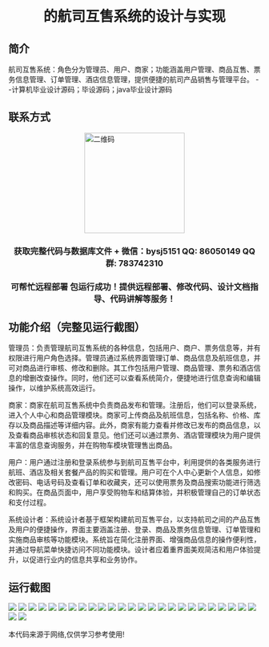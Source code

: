 <p><h1 align="center">的航司互售系统的设计与实现</h1></p>

## 简介
航司互售系统：角色分为管理员、用户、商家；功能涵盖用户管理、商品互售、票务信息管理、订单管理、酒店信息管理，提供便捷的航司产品销售与管理平台。    --计算机毕业设计源码；毕设源码；java毕业设计源码


## 联系方式
<img src="https://bs-1329754181.cos.ap-shanghai.myqcloud.com/wx.jpg" alt="二维码" style="display: block; margin: 0 auto;" width="200px">
<p><h3 align="center">获取完整代码与数据库文件 + 微信：bysj5151 QQ: 86050149 QQ群: 783742310</h3></p>
<p><h3 align="center">可帮忙远程部署 包运行成功！提供远程部署、修改代码、设计文档指导、代码讲解等服务！</h3></p>

## 功能介绍（完整见运行截图）
管理员：负责管理航司互售系统的各种信息，包括用户、商户、票务信息等，并有权限进行用户角色选择。管理员通过系统界面管理订单、商品信息及航班信息，并可对商品进行审核、修改和删除。其工作包括用户管理、商品管理、票务和酒店信息的增删改查操作。同时，他们还可以查看系统简介，便捷地进行信息查询和编辑操作，以维护系统高效运行。

商家：商家在航司互售系统中负责商品发布和管理。注册后，他们可以登录系统，进入个人中心和商品管理模块。商家可上传商品及航班信息，包括名称、价格、库存以及商品描述等详细内容。此外，商家有能力查看并修改已发布的商品信息，以及查看商品审核状态和回复意见。他们还可以通过票务、酒店管理模块为用户提供丰富的信息查询服务，并在购物车模块管理售出商品。

用户：用户通过注册和登录系统参与到航司互售平台中，利用提供的各类服务进行航班、酒店及相关套餐产品的购买和管理。用户可在个人中心更新个人信息，如修改密码、电话号码及查看订单和收藏夹，还可以使用票务及商品搜索功能进行筛选和购买。在商品页面中，用户享受购物车和结算体验，并积极管理自己的订单状态和支付过程。

系统设计者：系统设计者基于框架构建航司互售平台，以支持航司之间的产品互售及用户的便捷操作，界面主要涵盖注册、登录、商品及票务信息管理、订单管理和实施商品审核等功能模块。系统旨在简化注册界面、增强商品信息的操作便利性，并通过导航菜单快捷访问不同功能模块。设计者应着重界面美观简洁和用户体验提升，以促进行业内的信息共享和业务协作。


## 运行截图
![](https://bs-1329754181.cos.ap-shanghai.myqcloud.com/ssm/AirlineInterexchangeSystem/img/001.jpg)
![](https://bs-1329754181.cos.ap-shanghai.myqcloud.com/ssm/AirlineInterexchangeSystem/img/002.jpg)
![](https://bs-1329754181.cos.ap-shanghai.myqcloud.com/ssm/AirlineInterexchangeSystem/img/003.jpg)
![](https://bs-1329754181.cos.ap-shanghai.myqcloud.com/ssm/AirlineInterexchangeSystem/img/004.jpg)
![](https://bs-1329754181.cos.ap-shanghai.myqcloud.com/ssm/AirlineInterexchangeSystem/img/005.jpg)
![](https://bs-1329754181.cos.ap-shanghai.myqcloud.com/ssm/AirlineInterexchangeSystem/img/006.jpg)
![](https://bs-1329754181.cos.ap-shanghai.myqcloud.com/ssm/AirlineInterexchangeSystem/img/007.jpg)
![](https://bs-1329754181.cos.ap-shanghai.myqcloud.com/ssm/AirlineInterexchangeSystem/img/008.jpg)
![](https://bs-1329754181.cos.ap-shanghai.myqcloud.com/ssm/AirlineInterexchangeSystem/img/009.jpg)
![](https://bs-1329754181.cos.ap-shanghai.myqcloud.com/ssm/AirlineInterexchangeSystem/img/010.jpg)
![](https://bs-1329754181.cos.ap-shanghai.myqcloud.com/ssm/AirlineInterexchangeSystem/img/011.jpg)
![](https://bs-1329754181.cos.ap-shanghai.myqcloud.com/ssm/AirlineInterexchangeSystem/img/012.jpg)
![](https://bs-1329754181.cos.ap-shanghai.myqcloud.com/ssm/AirlineInterexchangeSystem/img/013.jpg)
![](https://bs-1329754181.cos.ap-shanghai.myqcloud.com/ssm/AirlineInterexchangeSystem/img/014.jpg)
![](https://bs-1329754181.cos.ap-shanghai.myqcloud.com/ssm/AirlineInterexchangeSystem/img/015.jpg)
![](https://bs-1329754181.cos.ap-shanghai.myqcloud.com/ssm/AirlineInterexchangeSystem/img/016.jpg)
![](https://bs-1329754181.cos.ap-shanghai.myqcloud.com/ssm/AirlineInterexchangeSystem/img/017.jpg)
![](https://bs-1329754181.cos.ap-shanghai.myqcloud.com/ssm/AirlineInterexchangeSystem/img/018.jpg)
![](https://bs-1329754181.cos.ap-shanghai.myqcloud.com/ssm/AirlineInterexchangeSystem/img/019.jpg)
![](https://bs-1329754181.cos.ap-shanghai.myqcloud.com/ssm/AirlineInterexchangeSystem/img/020.jpg)
![](https://bs-1329754181.cos.ap-shanghai.myqcloud.com/ssm/AirlineInterexchangeSystem/img/021.jpg)
![](https://bs-1329754181.cos.ap-shanghai.myqcloud.com/ssm/AirlineInterexchangeSystem/img/022.jpg)
![](https://bs-1329754181.cos.ap-shanghai.myqcloud.com/ssm/AirlineInterexchangeSystem/img/023.jpg)
![](https://bs-1329754181.cos.ap-shanghai.myqcloud.com/ssm/AirlineInterexchangeSystem/img/024.jpg)
![](https://bs-1329754181.cos.ap-shanghai.myqcloud.com/ssm/AirlineInterexchangeSystem/img/025.jpg)
![](https://bs-1329754181.cos.ap-shanghai.myqcloud.com/ssm/AirlineInterexchangeSystem/img/026.jpg)
![](https://bs-1329754181.cos.ap-shanghai.myqcloud.com/ssm/AirlineInterexchangeSystem/img/027.jpg)

<p>本代码来源于网络,仅供学习参考使用!</p>
